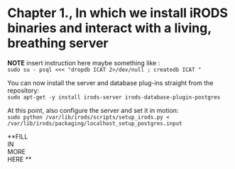 # Chapter 1., In which we install iRODS binaries and interact with a living, breathing server

 **NOTE** insert instruction here maybe something like  :   
     ```sudo su - psql <<< "dropdb ICAT 2>/dev/null ; createdb ICAT " ```
 
 
You can now install the server and database plug-ins straight from the repository:  
`sudo apt-get -y install irods-server irods-database-plugin-postgres`

At this point, also configure the server and set it in motion:  
`sudo python /var/lib/irods/scripts/setup_irods.py < /var/lib/irods/packaging/localhost_setup_postgres.input`

**FILL   
   IN  
       MORE   
            HERE **
